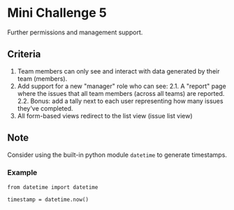 # Mini Challenge 5

Further permissions and management support.

## Criteria
1. Team members can only see and interact with data generated by their team (members).
2. Add support for a new "manager" role who can see:
2.1. A "report" page where the issues that all team members (across all teams) are reported.
2.2. Bonus: add a tally next to each user representing how many issues they've completed.
3. All form-based views redirect to the list view (issue list view)

## Note
Consider using the built-in python module `datetime` to generate timestamps.

### Example
```
from datetime import datetime

timestamp = datetime.now()
```